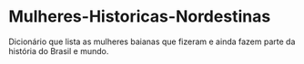 # Mulheres-Historicas-Nordestinas
Dicionário que lista as mulheres baianas que fizeram e ainda fazem parte da história do Brasil e mundo.
